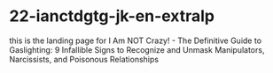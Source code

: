 # 22-ianctdgtg-jk-en-extralp
this is the landing page for I Am NOT Crazy! - The Definitive Guide to Gaslighting: 9 Infallible Signs to Recognize and Unmask Manipulators, Narcissists, and Poisonous Relationships
